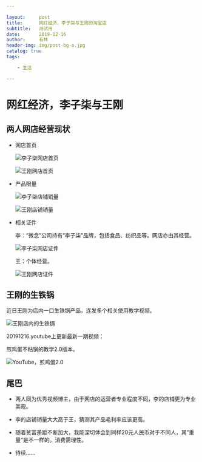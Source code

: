 ```yaml
---

layout:     post
title:      网红经济，李子柒与王刚的淘宝店
subtitle:   测试用
date:       2019-12-16
author:     有林
header-img: img/post-bg-o.jpg
catalog: true
tags:

    - 生活

---
```


# 网红经济，李子柒与王刚

## 两人网店经营现状

+ 网店首页

  ![李子柒网店首页](http://gssyvgeg.f3322.net:50080/chevereto/images/2019/12/16/image.png)

  ![王刚网店首页](http://gssyvgeg.f3322.net:50080/chevereto/images/2019/12/16/image4d7026fa74289b8a.png)

+ 产品限量

  ![李子柒店铺销量](http://gssyvgeg.f3322.net:50080/chevereto/images/2019/12/16/image6e1c2436dc6b8454.png)

  ![王刚店铺销量](http://gssyvgeg.f3322.net:50080/chevereto/images/2019/12/16/image13d1fc8e3c1cd422.png)

+ 相关证件

  李：“微念”公司持有“李子柒”品牌，包括食品、纺织品等。网店亦由其经营。

  ![李子柒网店证件](http://gssyvgeg.f3322.net:50080/chevereto/images/2019/12/16/image9827656b24deb5ae.md.png)

  王：个体经营。

  ![王刚网店证件](http://gssyvgeg.f3322.net:50080/chevereto/images/2019/12/16/image52800d7e6c33672b.png)

## 王刚的生铁锅

近日王刚为店内一口生铁锅产品，连发多个相关使用教学视频。

![王刚店内的生铁锅](http://gssyvgeg.f3322.net:50080/chevereto/images/2019/12/16/imaged8c35e50a940dd4a.png)

20191216.youtube上更新最新一期视频：

煎鸡蛋不粘锅的教学2.0版本。

![YouTube，煎鸡蛋2.0](http://gssyvgeg.f3322.net:50080/chevereto/images/2019/12/16/imagedbca9e581d9f3420.png)

## 尾巴

+ 两人同为优秀视频博主，由于网店的运营者专业程度不同，李的店铺更为专业美观。
+ 李的店铺销量大大高于王，猜测其产品毛利率应该更高。

+ 随着贫富差距不断加大，我能深切体会到同样20元人民币对于不同人，其“重量”是不一样的。消费需理性。
+ 待续......